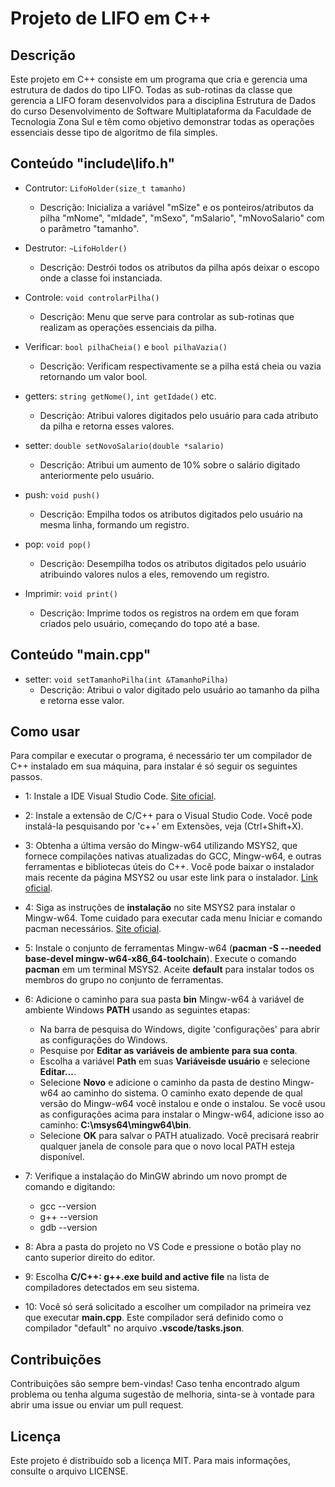 # Projeto de LIFO em C++

## Descrição
Este projeto em C++ consiste em um programa que cria e gerencia uma estrutura de dados do tipo LIFO. Todas as sub-rotinas da classe que gerencia a LIFO foram desenvolvidos para a disciplina Estrutura de Dados do curso Desenvolvimento de Software Multiplataforma da Faculdade de Tecnologia Zona Sul e têm como objetivo demonstrar todas as operações essenciais desse tipo de algoritmo de fila simples.

## Conteúdo "include\lifo.h"
- Contrutor: `LifoHolder(size_t tamanho)`
    - Descrição: Inicializa a variável "mSize" e os ponteiros/atributos da pilha "mNome", "mIdade", "mSexo", "mSalario", "mNovoSalario" com o parâmetro "tamanho".

- Destrutor: `~LifoHolder()`
    - Descrição: Destrói todos os atributos da pilha após deixar o escopo onde a classe foi instanciada.

- Controle: `void controlarPilha()`
    - Descrição: Menu que serve para controlar as sub-rotinas que realizam as operações essenciais da pilha.

- Verificar: `bool pilhaCheia()` e `bool pilhaVazia()`
    - Descrição: Verificam respectivamente se a pilha está cheia ou vazia retornando um valor bool.

- getters: `string getNome()`, `int getIdade()` etc.
    - Descrição: Atribui valores digitados pelo usuário para cada atributo da pilha e retorna esses valores.

- setter: `double setNovoSalario(double *salario)`
    - Descrição: Atribui um aumento de 10% sobre o salário digitado anteriormente pelo usuário.

- push: `void push()`
    - Descrição: Empilha todos os atributos digitados pelo usuário na mesma linha, formando um registro.

- pop: `void pop()`
    - Descrição: Desempilha todos os atributos digitados pelo usuário atribuindo valores nulos a eles, removendo um registro.

- Imprimir: `void print()`
    - Descrição: Imprime todos os registros na ordem em que foram criados pelo usuário, começando do topo até a base.

## Conteúdo "main.cpp"
- setter: `void setTamanhoPilha(int &TamanhoPilha)`
    - Descrição: Atribui o valor digitado pelo usuário ao tamanho da pilha e retorna esse valor.

## Como usar
Para compilar e executar o programa, é necessário ter um compilador de C++ instalado em sua máquina, para instalar é só seguir os seguintes passos.
    
- 1: Instale a IDE Visual Studio Code. <a href="https://code.visualstudio.com/download">Site oficial</a>.

- 2: Instale a extensão de C/C++ para o Visual Studio Code. Você pode instalá-la pesquisando por 'c++' em Extensões, veja (Ctrl+Shift+X).

- 3: Obtenha a última versão do Mingw-w64 utilizando MSYS2, que fornece compilações nativas atualizadas do GCC, Mingw-w64, e outras ferramentas e bibliotecas úteis do C++. Você pode baixar o instalador mais recente da página MSYS2 ou usar este link para o instalador. <a href=https://github.com/msys2/msys2-installer/releases/download/2022-06-03/msys2-x86_64-20220603.exe>Link oficial</a>.

- 4: Siga as instruções de <strong>instalação</strong> no site MSYS2 para instalar o Mingw-w64. Tome cuidado para executar cada menu Iniciar e comando pacman necessários. <a href="https://www.msys2.org/">Site oficial</a>.

- 5: Instale o conjunto de ferramentas Mingw-w64 (<strong>pacman -S --needed base-devel mingw-w64-x86_64-toolchain</strong>). Execute o comando <strong>pacman</strong> em um terminal MSYS2. Aceite <strong>default</strong> para instalar todos os membros do grupo no conjunto de ferramentas.

- 6: Adicione o caminho para sua pasta <strong>bin</strong> Mingw-w64 à variável de ambiente Windows <strong>PATH</strong> usando as seguintes etapas:
    - Na barra de pesquisa do Windows, digite 'configurações' para abrir as configurações do Windows.
    - Pesquise por <strong>Editar as variáveis de ambiente para sua conta</strong>.
    - Escolha a variável <strong>Path</strong> em suas <strong>Variáveis ​​de usuário</strong> e selecione <strong>Editar...</strong>.
    - Selecione <strong>Novo</strong> e adicione o caminho da pasta de destino Mingw-w64 ao caminho do sistema. O caminho exato depende de qual versão do Mingw-w64 você instalou e onde o instalou. Se você usou as configurações acima para instalar o Mingw-w64, adicione isso ao caminho: <strong>C:\msys64\mingw64\bin</strong>.
    - Selecione <strong>OK</strong> para salvar o PATH atualizado. Você precisará reabrir qualquer janela de console para que o novo local PATH esteja disponível.

- 7: Verifique a instalação do MinGW abrindo um novo prompt de comando e digitando: 
    - gcc --version
    - g++ --version
    - gdb --version

- 8: Abra a pasta do projeto no VS Code e pressione o botão play no canto superior direito do editor.

- 9: Escolha <strong>C/C++: g++.exe build and active file</strong> na lista de compiladores detectados em seu sistema.

- 10: Você só será solicitado a escolher um compilador na primeira vez que executar <strong>main.cpp</strong>. Este compilador será definido como o compilador "default" no arquivo <strong>.vscode/tasks.json</strong>.

## Contribuições
Contribuições são sempre bem-vindas! Caso tenha encontrado algum problema ou tenha alguma sugestão de melhoria, sinta-se à vontade para abrir uma issue ou enviar um pull request.

## Licença
Este projeto é distribuído sob a licença MIT. Para mais informações, consulte o arquivo LICENSE.